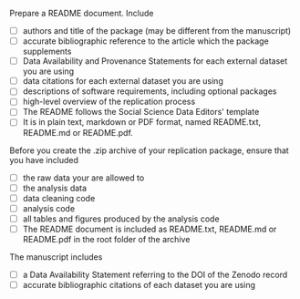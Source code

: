 Prepare a README document. Include
- [ ] authors and title of the package (may be different from the manuscript)
- [ ] accurate bibliographic reference to the article which the package supplements
- [ ] Data Availability and Provenance Statements for each external dataset you are using
- [ ] data citations for each external dataset you are using
- [ ] descriptions of software requirements, including optional packages
- [ ] high-level overview of the replication process
- [ ] The README follows the Social Science Data Editors' template
- [ ] It is in plain text, markdown or PDF format, named README.txt, README.md or README.pdf.

Before you create the .zip archive of your replication package, ensure that you have included
- [ ] the raw data your are allowed to
- [ ] the analysis data
- [ ] data cleaning code
- [ ] analysis code
- [ ] all tables and figures produced by the analysis code
- [ ] The README document is included as README.txt, README.md or README.pdf in the root folder of the archive

The manuscript includes
- [ ] a Data Availability Statement referring to the DOI of the Zenodo record
- [ ] accurate bibliographic citations of each dataset you are using
